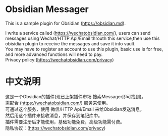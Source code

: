 # Obsidian Messager

This is a sample plugin for Obsidian (https://obsidian.md).

I write a service called (https://wechatobsidian.com/), users can send messages using Wechat/HTTP Api/Email throuth this service,then use this obisidian plugin to receive the messages and save it into vault.  
You may have to register an account to use this plugin, basic use is for free, and more advanced functions will need to pay.  
Privacy policy:(https://wechatobsidian.com/privacy)

# 中文说明   
这是一个Obsidian的插件(现已上架插件市场 搜索Messager即可找到)。  
需配合 (https://wechatobsidian.com/) 服务来使用。  
可通过这个服务，使用 微信/HTTP Api/Email 来给Obsidian发送消息。  
然后用这个插件来接收消息，并保存到笔记库中。  
插件需要注册后才能使用，基础功能免费，高级功能需付费。  
隐私协议：(https://wechatobsidian.com/privacy)
